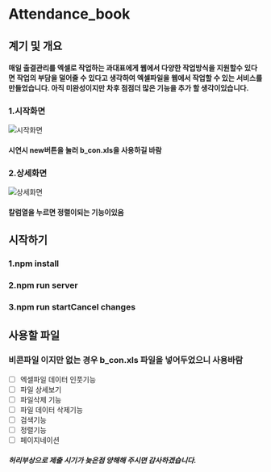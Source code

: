 # Attendance_book
## 계기 및 개요
#### 매일 출결관리를 엑셀로 작업하는 과대표에게 웹에서 다양한 작업방식을 지원할수 있다면 작업의 부담을 덜어줄 수 있다고 생각하여 엑셀파일을 웹에서 작업할 수 있는 서비스를 만들었습니다. 아직 미완성이지만 차후 점점더 많은 기능을 추가 할 생각이있습니다.
### 1.시작화면
![시작화면](https://user-images.githubusercontent.com/80089414/187182034-45e6807b-6e91-4268-8214-95cd192d6d88.PNG)
#### 시연시 new버튼을 눌러 b_con.xls을 사용하길 바람 
### 2.상세화면
![상세화면](https://user-images.githubusercontent.com/80089414/187182396-1b45a30b-25c1-40f4-8804-af17ff9b37ce.PNG)
#### 칼럼열을 누르면 정렬이되는 기능이있음
## 시작하기
### 1.npm install
### 2.npm run server
### 3.npm run startCancel changes
## 사용할 파일
### 비콘파일 이지만 없는 경우 b_con.xls 파일을 넣어두었으니 사용바람
- [ ] 엑셀파일 데이터 인풋기능
- [ ] 파일 상세보기
- [ ] 파일삭제 기능
- [ ] 파일 데이터 삭제기능
- [ ] 검색기능
- [ ] 정렬기능
- [ ] 페이지네이션
##### 허리부상으로 제출 시기가 늦은점 양해해 주시면 감사하겠습니다.
